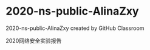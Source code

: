# 2020-ns-public-AlinaZxy  

2020-ns-public-AlinaZxy created by GitHub Classroom  

2020网络安全实验报告  

